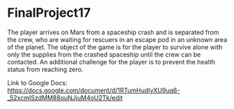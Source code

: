 # FinalProject17
The player arrives on Mars from a spaceship crash and is separated from the crew, who are waiting for rescuers in an escape pod in an unknown area of the planet. The object of the game is for the player to survive alone with only the supplies from the crashed spaceship until the crew can be contacted. An additional challenge for the player is to prevent the health status from reaching zero.

Link to Google Docs: https://docs.google.com/document/d/1RTumHudIyXU9uq6-_52xcmISzdMM88ouNJjuM4oU2Tk/edit
